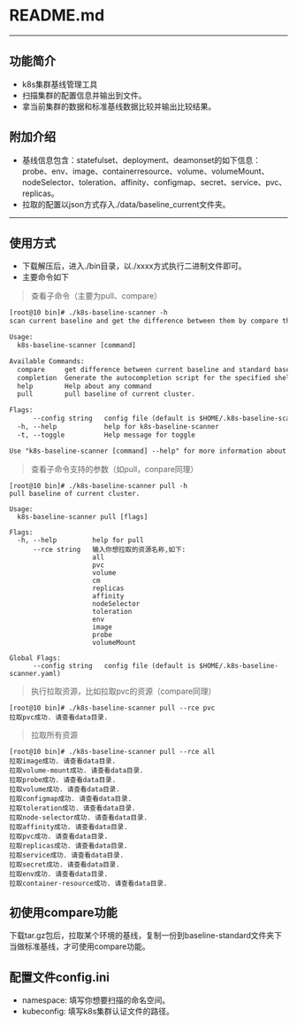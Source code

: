 # README.md
---

##  功能简介
*   k8s集群基线管理工具
*   扫描集群的配置信息并输出到文件。
*   拿当前集群的数据和标准基线数据比较并输出比较结果。

## 附加介绍
* 基线信息包含：statefulset、deployment、deamonset的如下信息：probe、env、image、containerresource、volume、volumeMount、nodeSelector、toleration、affinity、configmap、secret、service、pvc、replicas。
* 拉取的配置以json方式存入./data/baseline_current文件夹。
---
## 使用方式
- 下载解压后，进入./bin目录，以./xxxx方式执行二进制文件即可。
- 主要命令如下
> 查看子命令（主要为pull、compare）
```html
[root@10 bin]# ./k8s-baseline-scanner -h
scan current baseline and get the difference between them by compare them.

Usage:
  k8s-baseline-scanner [command]

Available Commands:
  compare     get difference between current baseline and standard baseline
  completion  Generate the autocompletion script for the specified shell
  help        Help about any command
  pull        pull baseline of current cluster.

Flags:
      --config string   config file (default is $HOME/.k8s-baseline-scanner.yaml)
  -h, --help            help for k8s-baseline-scanner
  -t, --toggle          Help message for toggle

Use "k8s-baseline-scanner [command] --help" for more information about a command.
```
> 查看子命令支持的参数（如pull，conpare同理）

```
[root@10 bin]# ./k8s-baseline-scanner pull -h
pull baseline of current cluster.

Usage:
  k8s-baseline-scanner pull [flags]

Flags:
  -h, --help         help for pull
      --rce string   输入你想拉取的资源名称,如下: 
                     all
                     pvc
                     volume
                     cm
                     replicas
                     affinity
                     nodeSelector
                     toleration
                     env
                     image
                     probe
                     volumeMount

Global Flags:
      --config string   config file (default is $HOME/.k8s-baseline-scanner.yaml)
```
> 执行拉取资源，比如拉取pvc的资源（compare同理）

```
[root@10 bin]# ./k8s-baseline-scanner pull --rce pvc
拉取pvc成功. 请查看data目录.
```

> 拉取所有资源

```
[root@10 bin]# ./k8s-baseline-scanner pull --rce all
拉取image成功. 请查看data目录.
拉取volume-mount成功. 请查看data目录.
拉取probe成功. 请查看data目录.
拉取volume成功. 请查看data目录.
拉取configmap成功. 请查看data目录.
拉取toleration成功. 请查看data目录.
拉取node-selector成功. 请查看data目录.
拉取affinity成功. 请查看data目录.
拉取pvc成功. 请查看data目录.
拉取replicas成功. 请查看data目录.
拉取service成功. 请查看data目录.
拉取secret成功. 请查看data目录.
拉取env成功. 请查看data目录.
拉取container-resource成功. 请查看data目录.
```

## 初使用compare功能
 下载tar.gz包后，拉取某个环境的基线，复制一份到baseline-standard文件夹下当做标准基线，才可使用compare功能。

## 配置文件config.ini
 - namespace: 填写你想要扫描的命名空间。
 - kubeconfig: 填写k8s集群认证文件的路径。
